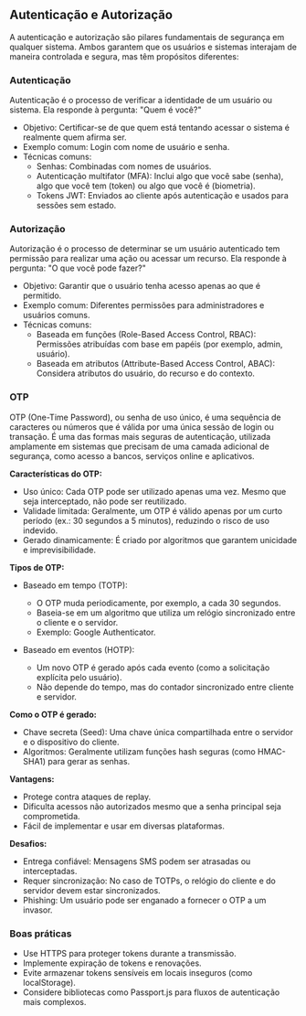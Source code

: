 ## Autenticação e Autorização

A autenticação e autorização são pilares fundamentais de segurança em qualquer sistema. Ambos garantem que os usuários e sistemas interajam de maneira controlada e segura, mas têm propósitos diferentes:

### Autenticação

Autenticação é o processo de verificar a identidade de um usuário ou sistema. Ela responde à pergunta: "Quem é você?"

* Objetivo: Certificar-se de que quem está tentando acessar o sistema é realmente quem afirma ser.
* Exemplo comum: Login com nome de usuário e senha.
* Técnicas comuns:
    * Senhas: Combinadas com nomes de usuários.
    * Autenticação multifator (MFA): Inclui algo que você sabe (senha), algo que você tem (token) ou algo que você é (biometria).
    * Tokens JWT: Enviados ao cliente após autenticação e usados para sessões sem estado.

### Autorização

Autorização é o processo de determinar se um usuário autenticado tem permissão para realizar uma ação ou acessar um recurso. Ela responde à pergunta: "O que você pode fazer?"

* Objetivo: Garantir que o usuário tenha acesso apenas ao que é permitido.
* Exemplo comum: Diferentes permissões para administradores e usuários comuns.
* Técnicas comuns:
    * Baseada em funções (Role-Based Access Control, RBAC): Permissões atribuídas com base em papéis (por exemplo, admin, usuário).
    * Baseada em atributos (Attribute-Based Access Control, ABAC): Considera atributos do usuário, do recurso e do contexto.

### OTP

OTP (One-Time Password), ou senha de uso único, é uma sequência de caracteres ou números que é válida por uma única sessão de login ou transação. É uma das formas mais seguras de autenticação, utilizada amplamente em sistemas que precisam de uma camada adicional de segurança, como acesso a bancos, serviços online e aplicativos.

**Características do OTP:**

* Uso único: Cada OTP pode ser utilizado apenas uma vez. Mesmo que seja interceptado, não pode ser reutilizado.
* Validade limitada: Geralmente, um OTP é válido apenas por um curto período (ex.: 30 segundos a 5 minutos), reduzindo o risco de uso indevido.
* Gerado dinamicamente: É criado por algoritmos que garantem unicidade e imprevisibilidade.

**Tipos de OTP:**

* Baseado em tempo (TOTP):
    * O OTP muda periodicamente, por exemplo, a cada 30 segundos.
    * Baseia-se em um algoritmo que utiliza um relógio sincronizado entre o cliente e o servidor.
    * Exemplo: Google Authenticator.

* Baseado em eventos (HOTP):
    * Um novo OTP é gerado após cada evento (como a solicitação explícita pelo usuário).
    * Não depende do tempo, mas do contador sincronizado entre cliente e servidor.

**Como o OTP é gerado:**

* Chave secreta (Seed): Uma chave única compartilhada entre o servidor e o dispositivo do cliente.
* Algoritmos: Geralmente utilizam funções hash seguras (como HMAC-SHA1) para gerar as senhas.

**Vantagens:**

* Protege contra ataques de replay.
* Dificulta acessos não autorizados mesmo que a senha principal seja comprometida.
* Fácil de implementar e usar em diversas plataformas.

**Desafios:**

* Entrega confiável: Mensagens SMS podem ser atrasadas ou interceptadas.
* Requer sincronização: No caso de TOTPs, o relógio do cliente e do servidor devem estar sincronizados.
* Phishing: Um usuário pode ser enganado a fornecer o OTP a um invasor.

### Boas práticas

* Use HTTPS para proteger tokens durante a transmissão.
* Implemente expiração de tokens e renovações.
* Evite armazenar tokens sensíveis em locais inseguros (como localStorage).
* Considere bibliotecas como Passport.js para fluxos de autenticação mais complexos.